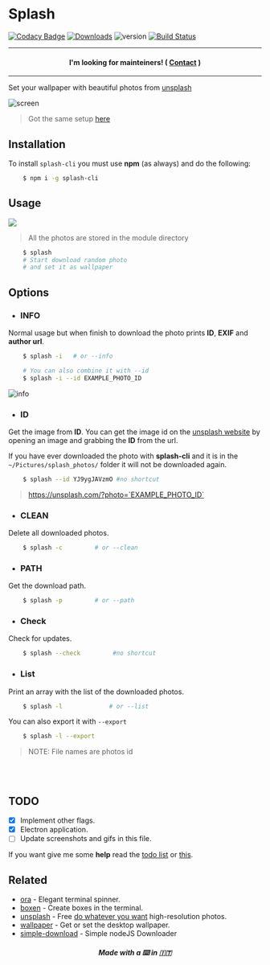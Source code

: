 # Splash

[![Codacy Badge](https://api.codacy.com/project/badge/Grade/df39aef5f5a14b62a8cf4701a7962c29)](https://www.codacy.com/app/fedevitale99/splash-cli?utm_source=github.com&utm_medium=referral&utm_content=Rawnly/splash-cli&utm_campaign=badger)
[![Downloads][downloads-image]][npm-url]
![version](https://img.shields.io/badge/version-1.4.0-brightgreen.svg)
[![Build Status](https://travis-ci.org/Rawnly/splash-cli.svg?branch=master)](https://travis-ci.org/Rawnly/splash-cli)

---
#### <p align="center"> I'm looking for mainteiners! ( <a href="mailto:fedevitale99@gmail.com">Contact</a> ) </p>
---

Set your wallpaper with beautiful photos from [unsplash](http://unsplash.com)

![screen](https://cloud.githubusercontent.com/assets/16429579/21467810/3f37f348-c9fa-11e6-9c6a-82fa8364f5e6.png)
> Got the same setup [here](http://github.com/Rawnly/dot-files)


## Installation

To install `splash-cli` you must use **npm** (as always) and do the following:

```bash
	$ npm i -g splash-cli
```

## Usage
![](https://cloud.githubusercontent.com/assets/11269635/21428079/7b24cc80-c858-11e6-8dc3-2e164d23804a.gif)
> All the photos are stored in the module directory

```bash
	$ splash
    # Start download random photo
    # and set it as wallpaper
```

## Options
- <h3>INFO</h3>
Normal usage but when finish to download the photo prints **ID**, **EXIF** and **author url**.
```bash
	$ splash -i   # or --info

	# You can also combine it with --id
	$ splash -i --id EXAMPLE_PHOTO_ID
```
![info](https://cloud.githubusercontent.com/assets/16429579/21467813/7c7c4de4-c9fa-11e6-92db-adffb3e091a5.png)

- <h3> ID </h3>
Get the image from **ID**. You can get the image id on the [unsplash website](https://unsplash.com) by opening an image and grabbing the **ID** from the url.

If you have ever downloaded the photo with **splash-cli** and it is in the `~/Pictures/splash_photos/` folder it will not be downloaded again.
```bash
	$ splash --id YJ9ygJAVzmO #no shortcut
```
> https://unsplash.com/?photo=`EXAMPLE_PHOTO_ID`

- <h3>CLEAN</h3>
Delete all downloaded photos.
```bash
	$ splash -c 		# or --clean
```

- <h3>PATH</h3>
Get the download path.
```bash
	$ splash -p 		# or --path
```

- <h3>Check</h3>
Check for updates.
```bash
	$ splash --check 		 #no shortcut
```

- <h3>List</h3>
Print an array with the list of the downloaded photos.
```bash
	$ splash -l 			# or --list
```
You can also export it with `--export`
```bash
	$ splash -l --export
```
> NOTE: File names are photos id

<br>
<br>

## TODO
- [x] Implement other flags.
- [x] Electron application.
- [ ] Update screenshots and gifs in this file.

If you want give me some **help** read the [todo list](docs/todo.md) or [this](rawnly.github.io/splash-cli).

## Related
- [ora](https://github.com/sindresorhus/ora) - Elegant terminal spinner.
- [boxen](https://github.com/sindresorhus/boxen) - Create boxes in the terminal.
- [unsplash](https://unsplash.com/) - Free [do whatever you want](https://unsplash.com/license) high-resolution photos.
- [wallpaper](https://github.com/sindresorhus/wallpaper) - Get or set the desktop wallpaper.
- [simple-download](https://github.com/rawnly/simple-download) - Simple nodeJS Downloader

<h5 align="center">
Made with a  ⌨️   in 🇮🇹
</h5>


[npm-url]: https://npmjs.org/package/splash-cli
[downloads-image]: http://img.shields.io/npm/dm/splash-cli.svg
[npm-image]: http://img.shields.io/npm/v/splash-cli.svg
